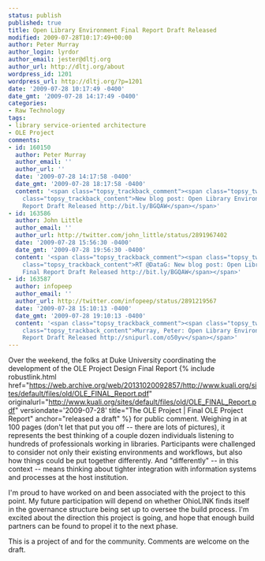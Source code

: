 ```yaml
---
status: publish
published: true
title: Open Library Environment Final Report Draft Released
modified: 2009-07-28T10:17:49+00:00
author: Peter Murray
author_login: lyrdor
author_email: jester@dltj.org
author_url: http://dltj.org/about
wordpress_id: 1201
wordpress_url: http://dltj.org/?p=1201
date: '2009-07-28 10:17:49 -0400'
date_gmt: '2009-07-28 14:17:49 -0400'
categories:
- Raw Technology
tags:
- library service-oriented architecture
- OLE Project
comments:
- id: 160150
  author: Peter Murray
  author_email: ''
  author_url: ''
  date: '2009-07-28 14:17:58 -0400'
  date_gmt: '2009-07-28 18:17:58 -0400'
  content: '<span class="topsy_trackback_comment"><span class="topsy_twitter_username"><span
    class="topsy_trackback_content">New blog post: Open Library Environment Final
    Report Draft Released http://bit.ly/BGQAW</span></span>'
- id: 163586
  author: John Little
  author_email: ''
  author_url: http://twitter.com/john_little/status/2891967402
  date: '2009-07-28 15:56:30 -0400'
  date_gmt: '2009-07-28 19:56:30 -0400'
  content: '<span class="topsy_trackback_comment"><span class="topsy_twitter_username"><span
    class="topsy_trackback_content">RT @DataG: New blog post: Open Library Environment
    Final Report Draft Released http://bit.ly/BGQAW</span></span>'
- id: 163587
  author: infopeep
  author_email: ''
  author_url: http://twitter.com/infopeep/status/2891219567
  date: '2009-07-28 15:10:13 -0400'
  date_gmt: '2009-07-28 19:10:13 -0400'
  content: '<span class="topsy_trackback_comment"><span class="topsy_twitter_username"><span
    class="topsy_trackback_content">Murray, Peter: Open Library Environment Final
    Report Draft Released http://snipurl.com/o50yv</span></span>'
---
```

Over the weekend, the folks at Duke University coordinating the development of the OLE Project Design Final Report {% include robustlink.html href="https://web.archive.org/web/20131020092857/http://www.kuali.org/sites/default/files/old/OLE_FINAL_Report.pdf" originalurl="http://www.kuali.org/sites/default/files/old/OLE_FINAL_Report.pdf" versiondate='2009-07-28' title="The OLE Project | Final OLE Project Report" anchor="released a draft" %} for public comment.  Weighing in at 100 pages (don't let that put you off -- there are lots of pictures), it represents the best thinking of a couple dozen individuals listening to hundreds of professionals working in libraries.  Participants were challenged to consider not only their existing environments and workflows, but also how things could be put together differently.  And "differently" -- in this context -- means thinking about  tighter integration with information systems and processes at the host institution.

I'm proud to have worked on and been associated with the project to this point.  My future participation will depend on whether OhioLINK finds itself in the governance structure being set up to oversee the build process.  I'm excited about the direction this project is going, and hope that enough build partners can be found to propel it to the next phase.

This is a project of and for the community.  Comments are welcome on the draft.

